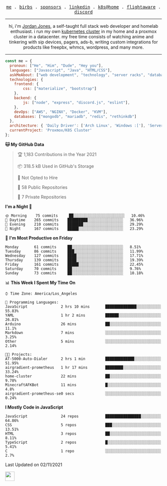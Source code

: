 <p align="center">
  <samp>
    <a href="https://jordanjones.org/">me</a> .
    <a href="https://twitter.com/kashalls">birbs</a> .
    <a href="https://github.com/sponsors/kashalls">sponsors</a> .
    <a href="https://linkedin.com/in/jordpjones">linkedin</a> .
    <a href="https://github.com/kashalls/home-cluster">k8s@home</a> .
    <a href="https://flightaware.com/adsb/stats/user/kashalls">flightaware</a> .
    <a href="https://discord.gg/ctgrp8k">discord</a>
  </samp>
</p>

---

<p align="center">hi, i'm <a href="https://jordanjones.org/">Jordan Jones</a>, a self-taught full stack web developer and homelab enthusiast. i run my own <a href="https://github.com/kashalls/home-cluster">kubernetes cluster</a> in my home and a proxmox cluster in a datacenter. my free time consists of watching anime and tinkering with sip devices, pagers, ads-b, writing custom integrations for products like freepbx, whmcs, wordpress, and many more.</p>

---


```javascript
const me = {
  pronoun: ["He", "Him", "Dude", "Hey you"],
  languages: ["Javascript", "Java", "HTML/CSS"],
  askMeAbout: ["web development", "technology", "server racks", "databases"],
  technologies: {
    frontend: {
        css: ["materialize", "bootstrap"]
    },
    backend: {
        js: ["node", "express", "discord.js", "eslint"],
    },
    devOps: ["AWS", "NGINX", "Docker", "KVM"],
    databases: ["mongodb", "mariadb", "redis", "rethinkdb"]
  },
  architecture: { 'Daily Driver': ['Arch Linux', 'Windows :['], 'Server Applications': 'Ubuntu Focal' },
  currentProject: 'Proxmox/K8S Cluster'
};
```

<!--START_SECTION:waka-->
**🐱 My GitHub Data** 

> 🏆 1,183 Contributions in the Year 2021
 > 
> 📦 318.5 kB Used in GitHub's Storage 
 > 
> 🚫 Not Opted to Hire
 > 
> 📜 58 Public Repositories 
 > 
> 🔑 7 Private Repositories  
 > 
**I'm a Night 🦉** 

```text
🌞 Morning    75 commits     ██░░░░░░░░░░░░░░░░░░░░░░░   10.46% 
🌆 Daytime    265 commits    █████████░░░░░░░░░░░░░░░░   36.96% 
🌃 Evening    210 commits    ███████░░░░░░░░░░░░░░░░░░   29.29% 
🌙 Night      167 commits    █████░░░░░░░░░░░░░░░░░░░░   23.29%

```
📅 **I'm Most Productive on Friday** 

```text
Monday       61 commits     ██░░░░░░░░░░░░░░░░░░░░░░░   8.51% 
Tuesday      86 commits     ███░░░░░░░░░░░░░░░░░░░░░░   11.99% 
Wednesday    127 commits    ████░░░░░░░░░░░░░░░░░░░░░   17.71% 
Thursday     139 commits    ████░░░░░░░░░░░░░░░░░░░░░   19.39% 
Friday       161 commits    █████░░░░░░░░░░░░░░░░░░░░   22.45% 
Saturday     70 commits     ██░░░░░░░░░░░░░░░░░░░░░░░   9.76% 
Sunday       73 commits     ██░░░░░░░░░░░░░░░░░░░░░░░   10.18%

```


📊 **This Week I Spent My Time On** 

```text
⌚︎ Time Zone: America/Los_Angeles

💬 Programming Languages: 
JavaScript               2 hrs 10 mins       ██████████████░░░░░░░░░░░   55.83% 
YAML                     1 hr 2 mins         ██████░░░░░░░░░░░░░░░░░░░   26.81% 
Arduino                  26 mins             ██░░░░░░░░░░░░░░░░░░░░░░░   11.1% 
Markdown                 7 mins              ░░░░░░░░░░░░░░░░░░░░░░░░░   3.25% 
Other                    5 mins              ░░░░░░░░░░░░░░░░░░░░░░░░░   2.14%

🐱‍💻 Projects: 
AT-5000-Auto-Dialer      2 hrs 1 min         █████████████░░░░░░░░░░░░   51.95% 
airgradient-prometheus   1 hr 17 mins        ████████░░░░░░░░░░░░░░░░░   33.24% 
home-cluster             22 mins             ██░░░░░░░░░░░░░░░░░░░░░░░   9.78% 
MinecraftAFKBot          11 mins             █░░░░░░░░░░░░░░░░░░░░░░░░   4.8% 
airgradient-prometheus-se0 secs              ░░░░░░░░░░░░░░░░░░░░░░░░░   0.24%

```

**I Mostly Code in JavaScript** 

```text
JavaScript               24 repos            ████████████████░░░░░░░░░   64.86% 
CSS                      5 repos             ███░░░░░░░░░░░░░░░░░░░░░░   13.51% 
HTML                     3 repos             ██░░░░░░░░░░░░░░░░░░░░░░░   8.11% 
TypeScript               2 repos             █░░░░░░░░░░░░░░░░░░░░░░░░   5.41% 
C                        1 repo              ░░░░░░░░░░░░░░░░░░░░░░░░░   2.7%

```



 Last Updated on 02/11/2021
<!--END_SECTION:waka-->

<img src="https://media.giphy.com/media/WUlplcMpOCEmTGBtBW/giphy.gif" width="30">